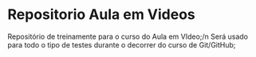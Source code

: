# Repositorio Aula em Videos
 Repositório de  treinamente para o curso do Aula em VIdeo;/n
 Será usado para todo o tipo de testes durante o decorrer do curso de Git/GitHub;